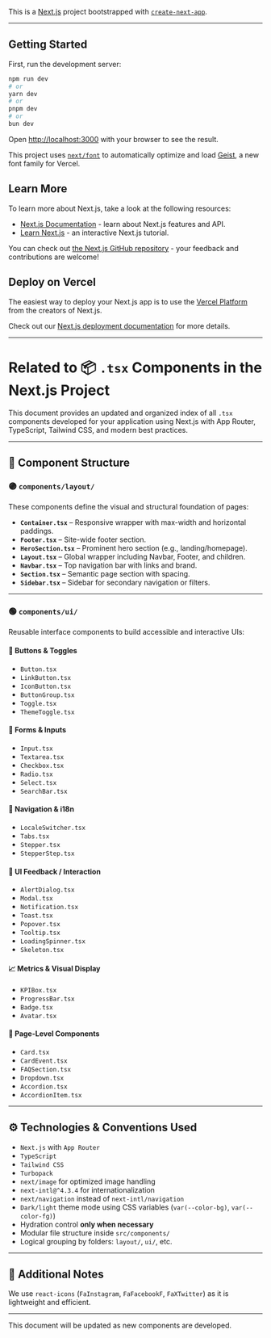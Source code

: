 This is a [Next.js](https://nextjs.org) project bootstrapped with [`create-next-app`](https://nextjs.org/docs/app/api-reference/cli/create-next-app).

---

## Getting Started

First, run the development server:

```bash
npm run dev
# or
yarn dev
# or
pnpm dev
# or
bun dev
```

Open [http://localhost:3000](http://localhost:3000) with your browser to see the result.

This project uses [`next/font`](https://nextjs.org/docs/app/building-your-application/optimizing/fonts) to automatically optimize and load [Geist](https://vercel.com/font), a new font family for Vercel.

## Learn More

To learn more about Next.js, take a look at the following resources:

- [Next.js Documentation](https://nextjs.org/docs) - learn about Next.js features and API.
- [Learn Next.js](https://nextjs.org/learn) - an interactive Next.js tutorial.

You can check out [the Next.js GitHub repository](https://github.com/vercel/next.js) - your feedback and contributions are welcome!

## Deploy on Vercel

The easiest way to deploy your Next.js app is to use the [Vercel Platform](https://vercel.com/new?utm_medium=default-template&filter=next.js&utm_source=create-next-app&utm_campaign=create-next-app-readme) from the creators of Next.js.

Check out our [Next.js deployment documentation](https://nextjs.org/docs/app/building-your-application/deploying) for more details.

---

# Related to 📦 `.tsx` Components in the Next.js Project

This document provides an updated and organized index of all `.tsx` components developed for your application using Next.js with App Router, TypeScript, Tailwind CSS, and modern best practices.

---

## 🧩 Component Structure

### 🟣 `components/layout/`

These components define the visual and structural foundation of pages:

- **`Container.tsx`** – Responsive wrapper with max-width and horizontal paddings.
- **`Footer.tsx`** – Site-wide footer section.
- **`HeroSection.tsx`** – Prominent hero section (e.g., landing/homepage).
- **`Layout.tsx`** – Global wrapper including Navbar, Footer, and children.
- **`Navbar.tsx`** – Top navigation bar with links and brand.
- **`Section.tsx`** – Semantic page section with spacing.
- **`Sidebar.tsx`** – Sidebar for secondary navigation or filters.

---

### 🟢 `components/ui/`

Reusable interface components to build accessible and interactive UIs:

#### 🔘 Buttons & Toggles
- `Button.tsx`
- `LinkButton.tsx`
- `IconButton.tsx`
- `ButtonGroup.tsx`
- `Toggle.tsx`
- `ThemeToggle.tsx`

#### 📝 Forms & Inputs
- `Input.tsx`
- `Textarea.tsx`
- `Checkbox.tsx`
- `Radio.tsx`
- `Select.tsx`
- `SearchBar.tsx`

#### 🧭 Navigation & i18n
- `LocaleSwitcher.tsx`
- `Tabs.tsx`
- `Stepper.tsx`
- `StepperStep.tsx`

#### 💬 UI Feedback / Interaction
- `AlertDialog.tsx`
- `Modal.tsx`
- `Notification.tsx`
- `Toast.tsx`
- `Popover.tsx`
- `Tooltip.tsx`
- `LoadingSpinner.tsx`
- `Skeleton.tsx`

#### 📈 Metrics & Visual Display
- `KPIBox.tsx`
- `ProgressBar.tsx`
- `Badge.tsx`
- `Avatar.tsx`

#### 🧩 Page-Level Components
- `Card.tsx`
- `CardEvent.tsx`
- `FAQSection.tsx`
- `Dropdown.tsx`
- `Accordion.tsx`
- `AccordionItem.tsx`

---

## ⚙️ Technologies & Conventions Used

- `Next.js` with `App Router`
- `TypeScript`
- `Tailwind CSS`
- `Turbopack`
- `next/image` for optimized image handling
- `next-intl@^4.3.4` for internationalization
- `next/navigation` instead of `next-intl/navigation`
- `Dark/light` theme mode using CSS variables (`var(--color-bg)`, `var(--color-fg)`)
- Hydration control **only when necessary**
- Modular file structure inside `src/components/`
- Logical grouping by folders: `layout/`, `ui/`, etc.

---

## 🧩 Additional Notes

We use `react-icons` (`FaInstagram`, `FaFacebookF`, `FaXTwitter`) as it is lightweight and efficient.

---

This document will be updated as new components are developed.
